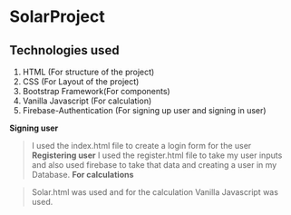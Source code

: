 # SolarProject

## Technologies used
1. HTML (For structure of the project)
2. CSS (For Layout of the project)
3. Bootstrap Framework(For components)
4. Vanilla Javascript (For calculation)
5. Firebase-Authentication (For signing up user and signing in user)

**Signing user**
> I used the index.html file to create 
> a login form for the user
**Registering user**
> I used the register.html file to take my user inputs
> and also used firebase to take that data and creating a user in my Database.
**For calculations**

> Solar.html was used and for the calculation Vanilla Javascript was used.
